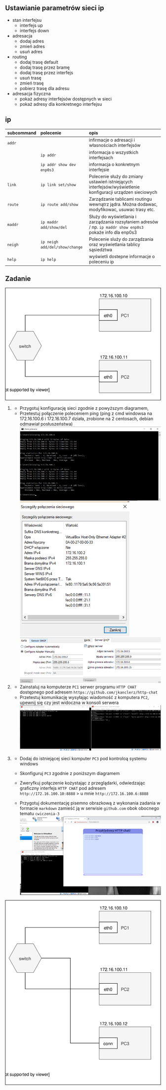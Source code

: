 Ustawianie parametrów sieci ip
------------------------------

* stan interfejsu
    * interfejs up
    * interfejs down
* adresacja
    * dodaj adres
    * zmień adres
    * usuń adres
* routing
    * dodaj trasę default
    * dodaj trasę przez bramę
    * dodaj trasę przez interfejs
    * usuń trasę
    * zmień trasę
    * pobierz trasę dla adresu
* adresacja fizyczna
    * pokaż adresy interfejsów dostępnych w sieci
    * pokaż adresy dla konkretnego interfejsu
     


ip 
-------------------------
| subcommand    |  polecenie   | opis  |
| ------------- |:-------------| :---------------| 
|   ``addr``    |                               | infirmacje o adresacji i własnościach interfejsów |
|               |   ``ip addr``                 | informacja o wszystkich interfejsach              |
|               |   ``ip addr show dev enp0s3`` | informacja o konkretnym interfejsie               |
|   ``link``    |   ``ip link set/show``  | Polecenie służy do zmiany ustawień istniejących interfejsów/wyświetlenie konfiguracji urządzen sieciowych |
|   ``route``   |  ``ip route add/show`` | Zarządzanie tablicami routingu wewnątrz jądra. Można dodawac, modyfikowac, usuwac trasy etc.|
|   ``maddr``   | ``ip maddr add/show/del``   |Służy do wyświetlania i zarządzania rozsyłaniem adresów / np. ``ip maddr show enp0s3`` pokaże info dla enp0s3|
|   ``neigh``   |  ``ip neigh add/del/show/change`` | Polecenie sluży do zarządzania oraz wyświetlania tablicy sąsiedztwa|
|   ``help``    |  ``ip help``| wyświetli dostepne informacje o poleceniu ip|

Zadanie
------------

![zadanie 3](cwiczenia3.svg)

1.
   * Przygotuj konfigurację sieci zgodnie z powyższym diagramem, 
   * Przetestuj połączenie poleceniem ping (ping z cmd windowsa na 172.16.100.6 i 172.16.100.7 działa, zrobione na 2 centosach, debian odmawiał posłuszeństwa)
![](1.jpg)
![](4.jpg)
![](5.png)
2.
   * Zainstaluj na komputerze ``PC1`` serwer programu ``HTTP CHAT`` dostępnego pod adresem ``https://github.com/jkanclerz/http-chat``
   * Przetestuj komunikację wysyłając wiadomość z komputera ``PC2``, upewnij się czy jest widoczna w konsoli serwera
![](3.jpg)
3.
   * Dodaj do istniejącej sieci komputer ``PC3`` pod kontroloą systemu windows
   * Skonfiguruj ``PC3`` zgodnie z poniższym diagramem
   * Zweryfkuj połączenie kożystając z przeglądarki, odwiedzając graficzny interfejs ``HTTP CHAT`` pod adresem ``http://172.16.100.10:8888`` > u mnie ``http://172.16.100.6:8888``
   
 
   * Przygotuj dokumentację pisemno obrazkową z wykonania zadania w formacie ``markdown`` zamieść ją w serwisie ``github.com`` obok obocnego tematu ``cwiczenia-3``
![](2.jpg)

![zadanie 3.1](cwiczenia3.1.svg) 
